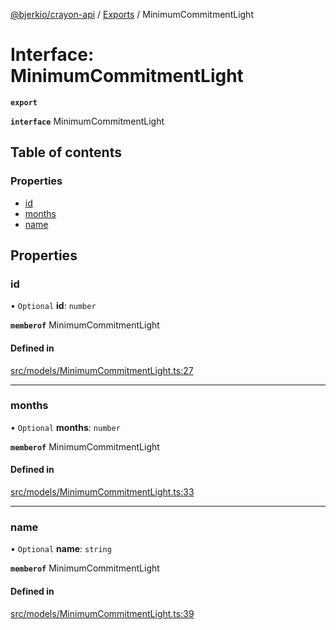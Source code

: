 [@bjerkio/crayon-api](../README.md) / [Exports](../modules.md) / MinimumCommitmentLight

# Interface: MinimumCommitmentLight

**`export`**

**`interface`** MinimumCommitmentLight

## Table of contents

### Properties

- [id](MinimumCommitmentLight.md#id)
- [months](MinimumCommitmentLight.md#months)
- [name](MinimumCommitmentLight.md#name)

## Properties

### id

• `Optional` **id**: `number`

**`memberof`** MinimumCommitmentLight

#### Defined in

[src/models/MinimumCommitmentLight.ts:27](https://github.com/bjerkio/crayon-api-js/blob/22cd66d/src/models/MinimumCommitmentLight.ts#L27)

___

### months

• `Optional` **months**: `number`

**`memberof`** MinimumCommitmentLight

#### Defined in

[src/models/MinimumCommitmentLight.ts:33](https://github.com/bjerkio/crayon-api-js/blob/22cd66d/src/models/MinimumCommitmentLight.ts#L33)

___

### name

• `Optional` **name**: `string`

**`memberof`** MinimumCommitmentLight

#### Defined in

[src/models/MinimumCommitmentLight.ts:39](https://github.com/bjerkio/crayon-api-js/blob/22cd66d/src/models/MinimumCommitmentLight.ts#L39)
